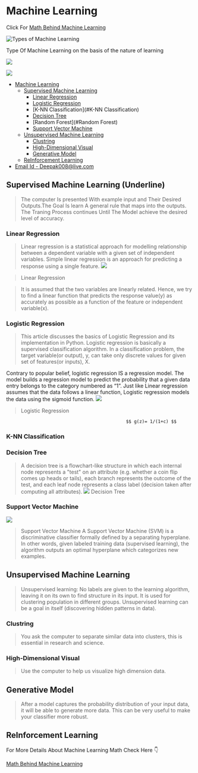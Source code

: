 # Machine Learning 

Click For [Math Behind Machine Learning](https://github.com/codePerfectPlus/codes_perfect/wiki)

![Types of Machine Learning](https://deeplearninganalytics.org/wp-content/uploads/2019/04/1_5lkqcEmc3-h4b00mUBhb9g.jpeg)

Type Of Machine Learning on the basis of the nature of learning

![](https://www.mathworks.com/help/stats/machinelearning_supervisedunsupervised.png)
 
![](https://raw.githubusercontent.com/codePerfectPlus/homemade-machine-learning/master/images/machine-learning-map.png)
 
- [Machine Learning](#machine-learning)
  * [Supervised Machine Learning](#supervised-machine-learning)
    + [Linear Regression](#linear-regression)
    + [Logistic Regression](#logistic-regression)
    + [K-NN Classification](#K-NN Classification)
    + [Decision Tree](#decision-tree)
    + [Random Forest](#Random Forest)
    + [Support Vector Machine](#support-vector-machine)
  * [Unsupervised Machine Learning](#unsupervised-machine-learning)
    + [Clustring](#clustring)
    + [High-Dimensional Visual](#high-dimensional-visual)
    + [Generative Model](#generative-model)
  * [ReInforcement Learning](#reinforcement-learning)
- [Email Id - Deepak008@live.com](#email-id---deepak008-livecom)

 
 ## Supervised Machine Learning (Underline)

> The computer Is presented With example input and Their Desired Outputs.The Goal Is learn A general rule that maps into the outputs. The Traning Process continues Until The Model achieve the desired level of accuracy.

 ### Linear Regression
 
> Linear regression is a statistical approach for modelling relationship between a dependent variable with a given set of independent variables.
 Simple linear regression is an approach for predicting a response using a single feature.
 ![](https://upload.wikimedia.org/wikipedia/commons/thumb/3/3a/Linear_regression.svg/1200px-Linear_regression.svg.png)
 
 > Linear Regression

> It is assumed that the two variables are linearly related. Hence, we try to find a linear function that predicts the response value(y) as accurately as possible as a function of the feature or independent variable(x).

 ### Logistic Regression
 
> This article discusses the basics of Logistic Regression and its implementation in Python. Logistic regression is basically a supervised classification algorithm. In a classification problem, the target variable(or output), y, can take only discrete values for given set of features(or inputs), X.

Contrary to popular belief, logistic regression IS a regression model. The model builds a regression model to predict the probability that a given data entry belongs to the category numbered as “1”. Just like Linear regression assumes that the data follows a linear function, Logistic regression models the data using the sigmoid function.
![](https://qphs.fs.quoracdn.net/main-qimg-6a0c3c4b0766473ca25d49cdc34182a0)

> Logistic Regression


                                                 $$ g(z)= 1/(1+c) $$
                                                 
                                                 
 ### K-NN Classification
 
 
 ### Decision Tree
 
 
 > A decision tree is a flowchart-like structure in which each internal node represents a "test" on an attribute (e.g. whether a coin flip comes up heads or tails), each branch represents the outcome of the test, and each leaf node represents a class label (decision taken after computing all attributes).
 ![](https://res.cloudinary.com/practicaldev/image/fetch/s--NFD01EmD--/c_limit%2Cf_auto%2Cfl_progressive%2Cq_auto%2Cw_880/https://cdn-images-1.medium.com/max/720/1%2AWerHJ14JQAd3j8ASaVjAhw.jpeg)
 > Decision Tree
 
 
 ### Support Vector Machine
 
 
 ![](https://66.media.tumblr.com/ff709fe1c77091952fb3e3e6af91e302/tumblr_inline_o9aa8dYRkB1u37g00_540.png)
 > Support Vector Machine
 A Support Vector Machine (SVM) is a discriminative classifier formally defined by a separating hyperplane. In other words, given labeled training data (supervised learning), the algorithm outputs an optimal hyperplane which categorizes new examples.
 
 ## Unsupervised Machine Learning
 
> Unsupervised learning: No labels are given to the learning algorithm, leaving it on its own to find structure in its input. It is used for clustering population in different groups. Unsupervised learning can be a goal in itself (discovering hidden patterns in data).
 
 ### Clustring 
 
 > You ask the computer to separate similar data into clusters, this is essential in research and science.
 
 ### High-Dimensional Visual
 
 > Use the computer to help us visualize high dimension data.
  
  
 ## Generative Model
 
> After a model captures the probability distribution of your input data, it will be able to generate more data. This can be very useful to make your classifier more robust.
 
## ReInforcement Learning


For More Details About Machine Learning Math Check Here 👇

[Math Behind Machine Learning](https://github.com/codePerfectPlus/codes_perfect/wiki)
